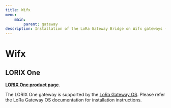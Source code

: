 ```yaml
---
title: Wifx
menu:
    main:
        parent: gateway
description: Installation of the LoRa Gateway Bridge on Wifx gateways (e.g. LORIX One).
---
```


# Wifx

## LORIX One

**[LORIX One product page](https://www.lorixone.io/)**.

The LORIX One gateway is supported by the [LoRa Gateway OS](/lora-gateway-os/).
Please refer the LoRa Gateway OS documentation for installation instructions.

